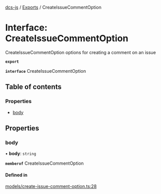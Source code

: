 [dcs-js](../README.md) / [Exports](../modules.md) / CreateIssueCommentOption

# Interface: CreateIssueCommentOption

CreateIssueCommentOption options for creating a comment on an issue

**`export`**

**`interface`** CreateIssueCommentOption

## Table of contents

### Properties

- [body](CreateIssueCommentOption.md#body)

## Properties

### <a id="body" name="body"></a> body

• **body**: `string`

**`memberof`** CreateIssueCommentOption

#### Defined in

[models/create-issue-comment-option.ts:28](https://github.com/unfoldingWord/dcs-js/blob/42a7ab5/models/create-issue-comment-option.ts#L28)
